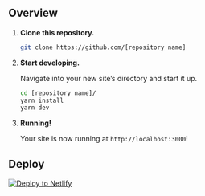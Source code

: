 ## Overview

1.  **Clone this repository.**

    ```sh
    git clone https://github.com/[repository name]
    ```

2.  **Start developing.**

    Navigate into your new site’s directory and start it up.

    ```sh
    cd [repository name]/
    yarn install
    yarn dev
    ```

3.  **Running!**

    Your site is now running at `http://localhost:3000`!

## Deploy

[![Deploy to Netlify](https://www.netlify.com/img/deploy/button.svg)](https://app.netlify.com/start/deploy?repository=https://github.com/SuguruOoki/nuxt-blog)
